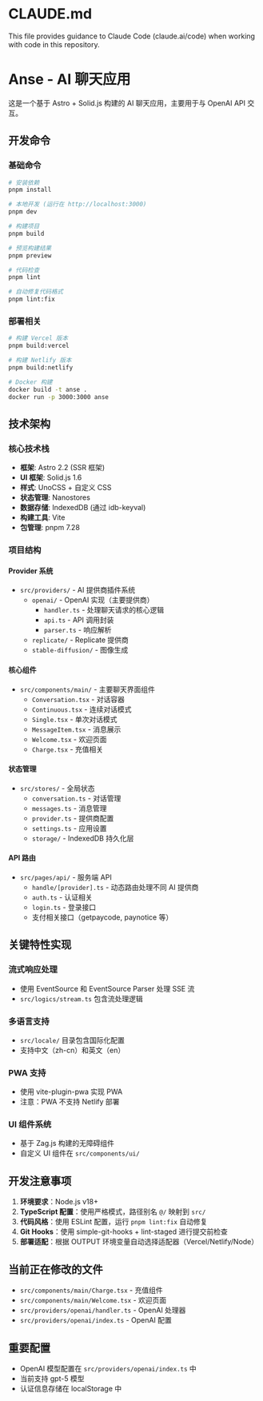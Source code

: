 # CLAUDE.md

This file provides guidance to Claude Code (claude.ai/code) when working with code in this repository.

# Anse - AI 聊天应用

这是一个基于 Astro + Solid.js 构建的 AI 聊天应用，主要用于与 OpenAI API 交互。

## 开发命令

### 基础命令
```bash
# 安装依赖
pnpm install

# 本地开发 (运行在 http://localhost:3000)
pnpm dev

# 构建项目
pnpm build

# 预览构建结果
pnpm preview

# 代码检查
pnpm lint

# 自动修复代码格式
pnpm lint:fix
```

### 部署相关
```bash
# 构建 Vercel 版本
pnpm build:vercel

# 构建 Netlify 版本
pnpm build:netlify

# Docker 构建
docker build -t anse .
docker run -p 3000:3000 anse
```

## 技术架构

### 核心技术栈
- **框架**: Astro 2.2 (SSR 框架)
- **UI 框架**: Solid.js 1.6
- **样式**: UnoCSS + 自定义 CSS
- **状态管理**: Nanostores
- **数据存储**: IndexedDB (通过 idb-keyval)
- **构建工具**: Vite
- **包管理**: pnpm 7.28

### 项目结构

#### Provider 系统
- `src/providers/` - AI 提供商插件系统
  - `openai/` - OpenAI 实现（主要提供商）
    - `handler.ts` - 处理聊天请求的核心逻辑
    - `api.ts` - API 调用封装
    - `parser.ts` - 响应解析
  - `replicate/` - Replicate 提供商
  - `stable-diffusion/` - 图像生成

#### 核心组件
- `src/components/main/` - 主要聊天界面组件
  - `Conversation.tsx` - 对话容器
  - `Continuous.tsx` - 连续对话模式
  - `Single.tsx` - 单次对话模式
  - `MessageItem.tsx` - 消息展示
  - `Welcome.tsx` - 欢迎页面
  - `Charge.tsx` - 充值相关

#### 状态管理
- `src/stores/` - 全局状态
  - `conversation.ts` - 对话管理
  - `messages.ts` - 消息管理
  - `provider.ts` - 提供商配置
  - `settings.ts` - 应用设置
  - `storage/` - IndexedDB 持久化层

#### API 路由
- `src/pages/api/` - 服务端 API
  - `handle/[provider].ts` - 动态路由处理不同 AI 提供商
  - `auth.ts` - 认证相关
  - `login.ts` - 登录接口
  - 支付相关接口（getpaycode, paynotice 等）

## 关键特性实现

### 流式响应处理
- 使用 EventSource 和 EventSource Parser 处理 SSE 流
- `src/logics/stream.ts` 包含流处理逻辑

### 多语言支持
- `src/locale/` 目录包含国际化配置
- 支持中文（zh-cn）和英文（en）

### PWA 支持
- 使用 vite-plugin-pwa 实现 PWA
- 注意：PWA 不支持 Netlify 部署

### UI 组件系统
- 基于 Zag.js 构建的无障碍组件
- 自定义 UI 组件在 `src/components/ui/`

## 开发注意事项

1. **环境要求**：Node.js v18+
2. **TypeScript 配置**：使用严格模式，路径别名 `@/` 映射到 `src/`
3. **代码风格**：使用 ESLint 配置，运行 `pnpm lint:fix` 自动修复
4. **Git Hooks**：使用 simple-git-hooks + lint-staged 进行提交前检查
5. **部署适配**：根据 OUTPUT 环境变量自动选择适配器（Vercel/Netlify/Node）

## 当前正在修改的文件
- `src/components/main/Charge.tsx` - 充值组件
- `src/components/main/Welcome.tsx` - 欢迎页面
- `src/providers/openai/handler.ts` - OpenAI 处理器
- `src/providers/openai/index.ts` - OpenAI 配置

## 重要配置
- OpenAI 模型配置在 `src/providers/openai/index.ts` 中
- 当前支持 gpt-5 模型
- 认证信息存储在 localStorage 中